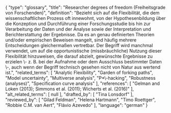 {
    "type": "glossary",
    "title": "Researcher degrees of freedom (Freiheitsgrade von Forschenden)",
    "definition": "Bezieht sich auf die Flexibilität, die dem wissenschaftlichen Prozess oft innewohnt, von der Hypothesenbildung über die Konzeption und Durchführung einer Forschungsstudie bis hin zur Verarbeitung der Daten und der Analyse sowie der Interpretation und Berichterstattung der Ergebnisse. Da es an genau definierten Theorien und/oder empirischen Beweisen mangelt, sind häufig mehrere Entscheidungen gleichermaßen vertretbar. Der Begriff wird manchmal verwendet, um auf die opportunistische (missbräuchliche) Nutzung dieser Flexibilität hinzuweisen, die darauf abzielt, gewünschte Ergebnisse zu erzielen \\- z. B. bei der Aufnahme oder dem Ausschluss bestimmter Daten \\-, auch wenn der Begriff technisch gesehen nicht von Natur aus wertend ist.",
    "related_terms": [
        "Analytic Flexibility",
        "Garden of forking paths",
        "Model uncertainty",
        "Multiverse analysis",
        "P*\\-hacking",
        "Robustness (analyses)",
        "Specification curve analysis"
    ],
    "references": [
        "Gelman and Loken (2013); Simmons et al. (2011); Wicherts et al. (2016)"
    ],
    "alt_related_terms": [
        null
    ],
    "drafted_by": [
        "Tina Lonsdorf"
    ],
    "reviewed_by": [
        "Gilad Feldman",
        "Helena Hartmann",
        "Timo Roettger",
        "Robbie C.M. van Aert",
        "Flávio Azevedo"
    ],
    "language": "german"
}